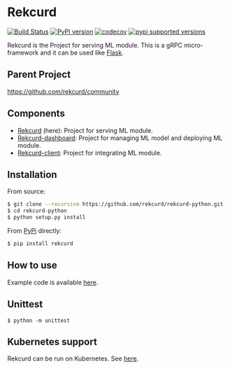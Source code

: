 # Rekcurd

[![Build Status](https://travis-ci.com/rekcurd/rekcurd-python.svg?branch=master)](https://travis-ci.com/rekcurd/rekcurd-python)
[![PyPI version](https://badge.fury.io/py/rekcurd.svg)](https://badge.fury.io/py/rekcurd)
[![codecov](https://codecov.io/gh/rekcurd/rekcurd-python/branch/master/graph/badge.svg)](https://codecov.io/gh/rekcurd/rekcurd-python "Non-generated packages only")
[![pypi supported versions](https://img.shields.io/pypi/pyversions/rekcurd.svg)](https://pypi.python.org/pypi/rekcurd)

Rekcurd is the Project for serving ML module. This is a gRPC micro-framework and it can be used like [Flask](http://flask.pocoo.org/). 


## Parent Project
https://github.com/rekcurd/community


## Components
- [Rekcurd](https://github.com/rekcurd/rekcurd-python) (here): Project for serving ML module.
- [Rekcurd-dashboard](https://github.com/rekcurd/dashboard): Project for managing ML model and deploying ML module.
- [Rekcurd-client](https://github.com/rekcurd/python-client): Project for integrating ML module. 


## Installation
From source:

```bash
$ git clone --recursive https://github.com/rekcurd/rekcurd-python.git
$ cd rekcurd-python
$ python setup.py install
```

From [PyPi](https://pypi.org/project/rekcurd/) directly:

```bash
$ pip install rekcurd
```

## How to use
Example code is available [here](https://github.com/rekcurd/rekcurd-example/tree/master/python/sklearn-digits).


## Unittest
```
$ python -m unittest
```

## Kubernetes support
Rekcurd can be run on Kubernetes. See [here](https://github.com/rekcurd/community).
